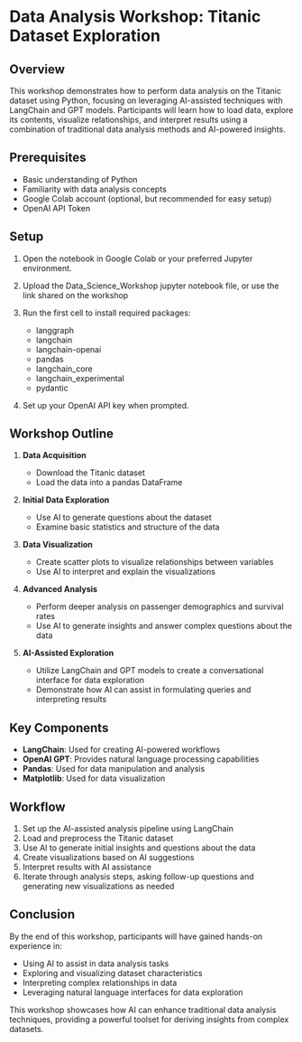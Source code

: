 # Data Analysis Workshop: Titanic Dataset Exploration

## Overview

This workshop demonstrates how to perform data analysis on the Titanic dataset using Python, focusing on leveraging AI-assisted techniques with LangChain and GPT models. Participants will learn how to load data, explore its contents, visualize relationships, and interpret results using a combination of traditional data analysis methods and AI-powered insights.

## Prerequisites

- Basic understanding of Python
- Familiarity with data analysis concepts
- Google Colab account (optional, but recommended for easy setup)
- OpenAI API Token

## Setup

1. Open the notebook in Google Colab or your preferred Jupyter environment.
2. Upload the Data_Science_Workshop jupyter notebook file, or use the link shared on the workshop
3. Run the first cell to install required packages:
   - langgraph
   - langchain
   - langchain-openai
   - pandas
   - langchain_core
   - langchain_experimental
   - pydantic

4. Set up your OpenAI API key when prompted.

## Workshop Outline

1. **Data Acquisition**
   - Download the Titanic dataset
   - Load the data into a pandas DataFrame

2. **Initial Data Exploration**
   - Use AI to generate questions about the dataset
   - Examine basic statistics and structure of the data

3. **Data Visualization**
   - Create scatter plots to visualize relationships between variables
   - Use AI to interpret and explain the visualizations

4. **Advanced Analysis**
   - Perform deeper analysis on passenger demographics and survival rates
   - Use AI to generate insights and answer complex questions about the data

5. **AI-Assisted Exploration**
   - Utilize LangChain and GPT models to create a conversational interface for data exploration
   - Demonstrate how AI can assist in formulating queries and interpreting results

## Key Components

- **LangChain**: Used for creating AI-powered workflows
- **OpenAI GPT**: Provides natural language processing capabilities
- **Pandas**: Used for data manipulation and analysis
- **Matplotlib**: Used for data visualization

## Workflow

1. Set up the AI-assisted analysis pipeline using LangChain
2. Load and preprocess the Titanic dataset
3. Use AI to generate initial insights and questions about the data
4. Create visualizations based on AI suggestions
5. Interpret results with AI assistance
6. Iterate through analysis steps, asking follow-up questions and generating new visualizations as needed

## Conclusion

By the end of this workshop, participants will have gained hands-on experience in:
- Using AI to assist in data analysis tasks
- Exploring and visualizing dataset characteristics
- Interpreting complex relationships in data
- Leveraging natural language interfaces for data exploration

This workshop showcases how AI can enhance traditional data analysis techniques, providing a powerful toolset for deriving insights from complex datasets.
